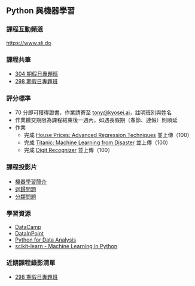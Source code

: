 ## Python 與機器學習

### 課程互動頻道

<https://www.sli.do>

### 課程共筆

- [304 期假日專題班](https://colab.research.google.com/drive/1rRujm-jfbnIb28HT5iiM4AO-NBNwBabJ)
- [298 期假日專題班](https://colab.research.google.com/drive/1Uq3FV0ayZTKbWjThr73Oc3IOaVBa_Kld)

### 評分標準

- 70 分即可獲得證書，作業請寄至 tony@kyosei.ai，註明班別與姓名
- 作業繳交期限為課程結束後一週內，如遇長假期（春節、連假）則順延
- 作業
    - 完成 [House Prices: Advanced Regression Techniques](https://www.kaggle.com/c/house-prices-advanced-regression-techniques) 並上傳（100）
    - 完成 [Titanic: Machine Learning from Disaster](https://www.kaggle.com/c/titanic) 並上傳（100）
    - 完成 [Digit Recognizer](https://www.kaggle.com/c/digit-recognizer) 並上傳（100）

### 課程投影片

- [機器學習簡介](https://yaojenkuo.github.io/python_4_ds/intro_2_ml.slides.html)
- [迴歸問題](https://yaojenkuo.github.io/python_4_ds/regression.slides.html)
- [分類問題](https://yaojenkuo.github.io/python_4_ds/classification.slides.html)

### 學習資源

- [DataCamp](https://www.datacamp.com?tap_a=5644-dce66f&tap_s=194899-1fb421)
- [DataInPoint](https://medium.com/datainpoint)
- [Python for Data Analysis](http://shop.oreilly.com/product/0636920023784.do)
- [scikit-learn - Machine Learning in Python](http://scikit-learn.org/stable/)

### 近期課程錄影清單

- [298 期假日專題班](https://www.youtube.com/playlist?list=PLEq7iw5uOtuUvL7tI_hPwHMov2OygFwvN)
